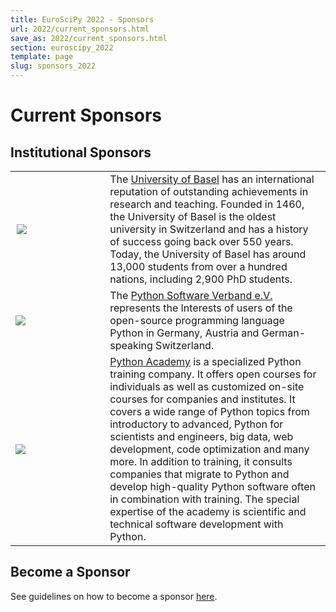 ```yaml
---
title: EuroSciPy 2022 - Sponsors
url: 2022/current_sponsors.html
save_as: 2022/current_sponsors.html
section: euroscipy_2022
template: page
slug: sponsors_2022
---
```


# Current Sponsors

## Institutional Sponsors

<table style="table-layout:fixed">
    <tr>
        <td style="vertical-align: middle; width: 30%; padding-right:10px; padding-left:10px;">
            <img src="../static/2022/sponsors/sponsor_logos/UniBas_Logo_EN_Schwarz_RGB_55.jpg">
        </td>
        <td style="text-align: left">
            The <a href="https://www.unibas.ch/en.html">University of Basel</a> has an 
international reputation of outstanding achievements in research and teaching. 
Founded in 1460, the University of Basel is the oldest university in Switzerland 
and has a history of success going back over 550 years.  Today, the University 
of Basel has around 13,000 students from over a hundred nations, including 2,900 PhD students.
        </td>
    </tr>
<tr>
    <td style="vertical-align: middle;">
        <img src="../static/2022/sponsors/sponsor_logos/python_software_verband.png">
    </td>
    <td style="text-align: left">
        The <a href="https://python-verband.org/">Python Software Verband e.V.</a>
represents the Interests of users of the open-source programming language Python
in Germany, Austria and German-speaking Switzerland.</td>
    </tr>
<tr>
    <td style="vertical-align: middle;">
        <img src="../static/2022/sponsors/sponsor_logos/python_academy.png">
    </td>
    <td style="text-align: left">
        <a href="https://www.python-academy.com/">Python Academy</a> is a specialized Python training company. It offers open 
courses for individuals as well as customized on-site courses for companies and 
institutes. It covers a wide range of Python topics from introductory to 
advanced, Python for scientists and engineers, big data, web development, code 
optimization and many more. In addition to training, it consults companies that 
migrate to Python and develop high-quality Python software often in combination 
with training. The special expertise of the academy is scientific and technical 
software development with Python.
</td>
    </tr>
</table>

## Become a Sponsor
See guidelines on how to become a sponsor [here](sponsoring.md).

